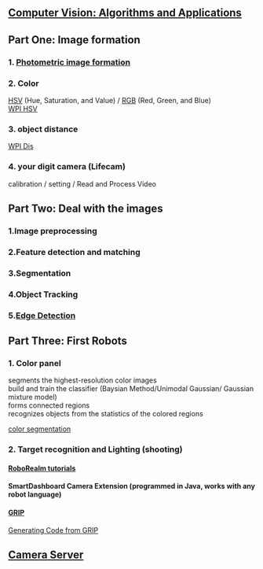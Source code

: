 
## [Computer Vision: Algorithms and Applications](http://szeliski.org/Book/)

## Part One: Image formation

### 1. [Photometric image formation](https://cseweb.ucsd.edu/classes/sp15/cse152-a/lec6.pdf)

### 2. Color
[HSV](https://en.wikipedia.org/wiki/HSL_and_HSV) (Hue, Saturation, and Value) / [RGB](https://en.wikipedia.org/wiki/RGB_color_model) (Red, Green, and Blue)        
[WPI HSV](https://docs.wpilib.org/en/latest/docs/software/vision-processing/introduction/identifying-and-processing-the-targets.html#what-is-hsl-hsv)

### 3. object distance
[WPI Dis](https://docs.wpilib.org/en/latest/docs/software/vision-processing/introduction/identifying-and-processing-the-targets.html#distance)


### 4. your digit camera (Lifecam)
calibration / setting /  Read and Process Video


## Part Two: Deal with the images

### 1.Image preprocessing

### 2.Feature detection and matching

### 3.Segmentation

### 4.Object Tracking 

### 5.[Edge Detection](https://alliance.seas.upenn.edu/~cis581/Lectures/Fall2019/cis581-2019-Convolution3-py.pdf)

## Part Three: First Robots

### 1. Color panel 

 segments the highest-resolution color images   
 build and train the classifier (Baysian Method/Unimodal Gaussian/ Gaussian mixture model)     
 forms connected regions     
 recognizes objects from the statistics of the colored regions   

[color segmentation](https://www.cs.cmu.edu/~dst/Tekkotsu/Tutorial/colorsegment.shtml)

### 2. Target recognition and Lighting (shooting)

#### [RoboRealm tutorials](http://www.roborealm.com/tutorials.php)

#### SmartDashboard Camera Extension (programmed in Java, works with any robot language)

#### [GRIP](https://docs.wpilib.org/en/latest/docs/software/vision-processing/grip/introduction-to-grip.html)

[Generating Code from GRIP](https://docs.wpilib.org/en/latest/docs/software/vision-processing/grip/generating-code-from-grip.html) 

## [Camera Server](https://first.wpi.edu/FRC/roborio/beta/docs/java/edu/wpi/first/wpilibj/CameraServer.html)

